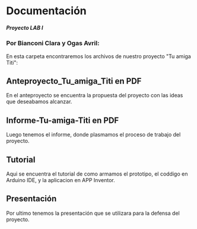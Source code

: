 # Documentación
##### Proyecto LAB I 
### Por Bianconi Clara y Ogas Avril:
En esta carpeta encontraremos los archivos de nuestro proyecto "Tu amiga Titi":

## Anteproyecto_Tu_amiga_Titi en PDF
En el anteproyecto se encuentra la propuesta del proyecto con las ideas que deseabamos alcanzar.

## Informe-Tu-amiga-Titi en PDF
Luego tenemos el informe, donde plasmamos el proceso de trabajo del proyecto.

## Tutorial 
Aqui se encuentra el tutorial de como armamos el prototipo, el coddigo en Arduino IDE, y la aplicacion en APP Inventor.

## Presentación
Por ultimo tenemos la presentación que se utilizara para la defensa del proyecto.
